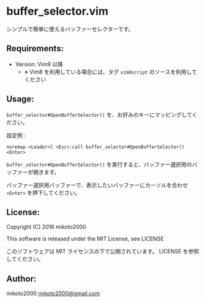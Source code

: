 buffer_selector.vim
===================

シンプルで簡単に使えるバッファーセレクターです。

Requirements:
-------------

- Version: Vim9 以降
    - ※ Vim8 を利用している場合には、タグ `vim8script` のソースを利用してください


Usage:
------

`buffer_selector#OpenBufferSelector()` を、お好みのキーにマッピングしてください。

設定例 :

```vim
noremap <Leader>l <Esc>:call buffer_selector#OpenBufferSelector()<Enter>
```

`buffer_selector#OpenBufferSelector()` を実行すると、バッファー選択用のバッファーが開きます。

バッファー選択用バッファーで、表示したいバッファーにカーソルを合わせ `<Enter>` を押下してください。


License:
--------

Copyright (C) 2016 mikoto2000

This software is released under the MIT License, see LICENSE

このソフトウェアは MIT ライセンスの下で公開されています。 LICENSE を参照してください。


Author:
-------

mikoto2000 <mikoto2000@gmail.com>

